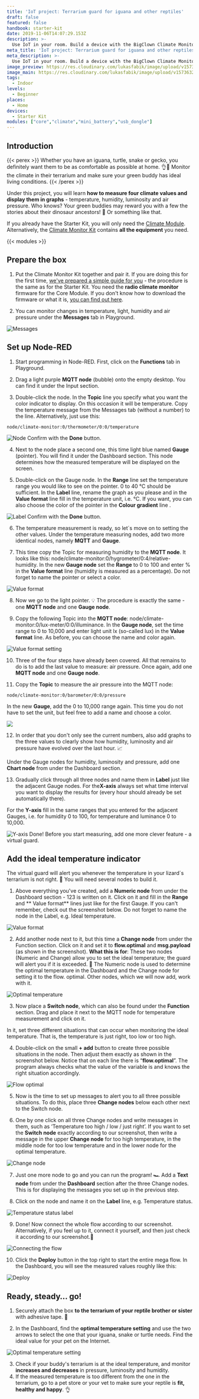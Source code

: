 ```yaml
---
title: 'IoT project: Terrarium guard for iguana and other reptiles'
draft: false
featured: false
handbook: starter-kit
date: 2019-11-06T14:07:29.153Z
description: >-
  Use IoT in your room. Build a device with the BigClown Climate Monitor to show you whether the climate in your green buddy´s terrarium is just right.
meta_title: 'IoT project: Terrarium guard for iguana and other reptiles'
meta_description: >-
  Use IoT in your room. Build a device with the BigClown Climate Monitor to show you whether the climate in your green buddy´s terrarium is just right.
image_preview: https://res.cloudinary.com/lukasfabik/image/upload/v1573632812/projects/Hlidej-prostredi-v-terarku-pro-sveho-leguana/1148307889691628.MOu57c2tmKxDlZFXOp8i_height640.png
image_main: https://res.cloudinary.com/lukasfabik/image/upload/v1573632812/projects/Hlidej-prostredi-v-terarku-pro-sveho-leguana/1148307889691628.MOu57c2tmKxDlZFXOp8i_height640.png
tags:
  - Indoor
levels:
  - Beginner
places:
  - Home
devices:
  - Starter Kit
modules: ["core","climate","mini_battery","usb_dongle"]
---
```


## Introduction

{{< perex >}}
Whether you have an iguana, turtle, snake or gecko, you definitely want them to be as comfortable as possible at home. 👌🦎 Monitor the climate in their terrarium and make sure your green buddy has ideal living conditions.
{{< /perex >}}

Under this project, you will learn **how to measure four climate values and display them in graphs** \- temperature, humidity, luminosity and air pressure. Who knows? Your green buddies may reward you with a few the stories about their dinosaur ancestors! 🦖 Or something like that.

If you already have the Starter Kit, you will only need the [Climate Module](https://shop.hardwario.com/climate-module/). Alternatively, the [Climate Monitor Kit](https://shop.hardwario.com/climate-monitor-kit/) contains **all the equipment** you need.

{{< modules >}}

## Prepare the box

1. Put the Climate Monitor Kit together and pair it. If you are doing this for the first time, [we've prepared a simple guide for you](/handbook/) - the procedure is the same as for the Starter Kit. You need the **radio climate monitor** firmware for the Core Module. If you don't know how to download the firmware or what it is, [you can find out here](/academy/how-to-flash-firmware/).

2. You can monitor changes in temperature, light, humidity and air pressure under the **Messages** tab in Playground.

![Messages](https://res.cloudinary.com/lukasfabik/image/upload/v1573049733/projects/Hlidej-prostredi-v-terarku-pro-sveho-leguana/image4.png)

## Set up Node-RED

1. Start programming in Node-RED. First, click on the **Functions** tab in Playground.

2. Drag a light purple **MQTT node** (bubble) onto the empty desktop. You can find it under the Input section.

3. Double-click the node. In the **Topic** line you specify what you want the color indicator to display. On this occasion it will be temperature. Copy the temperature message from the Messages tab (without a number) to the line. Alternatively, just use this:

```
node/climate-monitor:0/thermometer/0:0/temperature
```

![Node](https://res.cloudinary.com/lukasfabik/image/upload/v1573049733/projects/Hlidej-prostredi-v-terarku-pro-sveho-leguana/image6.png)
Confirm with the **Done** button.

4. Next to the node place a second one, this time light blue named **Gauge** (pointer). You will find it under the Dashboard section. This node determines how the measured temperature will be displayed on the screen.

5. Double-click on the Gauge node. In the **Range** line set the temperature range you would like to see on the pointer. 0 to 40 °C should be sufficient.
In the **Label** line, rename the graph as you please and in the **Value format** line fill in the temperature unit, i.e. °C. If you want, you can also choose the color of the pointer in the **Colour gradient** line .

![Label](https://res.cloudinary.com/lukasfabik/image/upload/v1573049734/projects/Hlidej-prostredi-v-terarku-pro-sveho-leguana/image8.png)
Confirm with the **Done** button.

6. The temperature measurement is ready, so let´s move on to setting the other values. Under the temperature measuring nodes, add two more identical nodes, namely **MQTT** and **Gauge**.

7. This time copy the Topic for measuring humidity to the **MQTT node**. It looks like this: node/climate-monitor:0/hygrometer/0:4/relative-humidity.
In the new **Gauge node** set the **Range** to 0 to 100 and enter % in the **Value format** line (humidity is measured as a percentage). Do not forget to name the pointer or select a color.

![Value format](https://res.cloudinary.com/lukasfabik/image/upload/v1573049734/projects/Hlidej-prostredi-v-terarku-pro-sveho-leguana/image7.png)

8. Now we go to the light pointer. 💡 The procedure is exactly the same - one **MQTT node** and one **Gauge node**.

9. Copy the following Topic into the **MQTT node**: node/climate-monitor:0/lux-meter/0:0/illuminance. In the **Gauge node**, set the time range to 0 to 10,000 and enter light unit lx (so-called lux) in the **Value format** line. As before, you can choose the name and color again.

![Value format setting](https://res.cloudinary.com/lukasfabik/image/upload/v1573049734/projects/Hlidej-prostredi-v-terarku-pro-sveho-leguana/image14.png)

10. Three of the four steps have already been covered. All that remains to do is to add the last value to measure: air pressure. Once again, add one **MQTT node** and one **Gauge node**.

11. Copy the **Topic** to measure the air pressure into the MQTT node:

```
node/climate-monitor:0/barometer/0:0/pressure
```
In the new **Gauge**, add the 0 to 10,000 range again. This time you do not have to set the unit, but feel free to add a name and choose a color.

![](https://res.cloudinary.com/lukasfabik/image/upload/v1573049734/projects/Hlidej-prostredi-v-terarku-pro-sveho-leguana/image9.png)

12. In order that you don't only see the current numbers, also add graphs to the three values to clearly show how humidity, luminosity and air pressure have evolved over the last hour. 📈

Under the Gauge nodes for humidity, luminosity and pressure, add one **Chart node** from under the Dashboard section.

13. Gradually click through all three nodes and name them in **Label** just like the adjacent Gauge nodes. For the**X-axis** always set what time interval you want to display the results for (every hour should already be set automatically there).

For the **Y-axis** fill in the same ranges that you entered for the adjacent Gauges, i.e. for humidity 0 to 100, for temperature and luminance 0 to 10,000.

![Y-axis](https://res.cloudinary.com/lukasfabik/image/upload/v1573049733/projects/Hlidej-prostredi-v-terarku-pro-sveho-leguana/image5.png)
Done! Before you start measuring, add one more clever feature - a virtual guard.

## Add the ideal temperature indicator

The virtual guard will alert you whenever the temperature in your lizard´s terrarium is not right. 🐍 You will need several nodes to build it.

1. Above everything you've created, add a **Numeric node** from under the Dashboard section - 123 is written on it.
Click on it and fill in the **Range** and ** Value format** lines just like for the first Gauge. If you can't remember, check out the screenshot below. Do not forget to name the node in the Label, e.g. Ideal temperature.

![Value format](https://res.cloudinary.com/lukasfabik/image/upload/v1573049734/projects/Hlidej-prostredi-v-terarku-pro-sveho-leguana/image13.png)

2. Add another node next to it, but this time a **Change node** from under the Function section.
Click on it and set it to **flow.optimal** and **msg.payload** (as shown in the screenshot).
**What this is for**: These two nodes (Numeric and Change) allow you to set the ideal temperature; the guard will alert you if it is exceeded. 👮 The Numeric node is used to determine the optimal temperature in the Dashboard and the Change node for setting it to the flow. optimal. Other nodes, which we will now add, work with it.

![Optimal temperature](https://res.cloudinary.com/lukasfabik/image/upload/v1573049734/projects/Hlidej-prostredi-v-terarku-pro-sveho-leguana/image12.png)

3. Now place a **Switch node**, which can also be found under the **Function** section. Drag and place it next to the MQTT node for temperature measurement and click on it.

In it, set three different situations that can occur when monitoring the ideal temperature. That is, the temperature is just right, too low or too high.

4. Double-click on the small **\+ add** button to create three possible situations in the node. Then adjust them exactly as shown in the screenshot below. Notice that on each line there is “**flow.optimal**”. The program always checks what the value of the variable is and knows the right situation accordingly.

![Flow optimal](https://res.cloudinary.com/lukasfabik/image/upload/v1573049734/projects/Hlidej-prostredi-v-terarku-pro-sveho-leguana/image10.png)

5. Now is the time to set up messages to alert you to all three possible situations. To do this, place three **Change nodes** below each other next to the Switch node.

6. One by one click on all three Change nodes and write messages in them, such as ‘Temperature too high / low / just right’.
If you want to set the **Switch node** exactly according to our screenshot, then write a message in the upper **Change node** for too high temperature, in the middle node for too low temperature and in the lower node for the optimal temperature.

![Change node](https://res.cloudinary.com/lukasfabik/image/upload/v1573049734/projects/Hlidej-prostredi-v-terarku-pro-sveho-leguana/image11.png)

7. Just one more node to go and you can run the program! 🏎️ Add a **Text node** from under the **Dashboard** section after the three Change nodes. This is for displaying the messages you set up in the previous step.

8. Click on the node and name it on the **Label** line, e.g. Temperature status.

![Temperature status label](https://res.cloudinary.com/lukasfabik/image/upload/v1573049733/projects/Hlidej-prostredi-v-terarku-pro-sveho-leguana/image1.png)

9. Done! Now connect the whole flow according to our screenshot. Alternatively, if you feel up to it, connect it yourself, and then just check it according to our screenshot.💪

![Connecting the flow](https://res.cloudinary.com/lukasfabik/image/upload/v1573049733/projects/Hlidej-prostredi-v-terarku-pro-sveho-leguana/image2.png)

10. Click the **Deploy** button in the top right to start the entire mega flow. In the Dashboard, you will see the measured values roughly like this:

![Deploy](https://res.cloudinary.com/lukasfabik/image/upload/v1573049733/projects/Hlidej-prostredi-v-terarku-pro-sveho-leguana/image3.png)

## Ready, steady… go!

1. Securely attach the box **to the terrarium of your reptile brother or sister** with adhesive tape. 🏡

2. In the Dashboard, find the **optimal temperature setting** and use the two arrows to select the one that your iguana, snake or turtle needs. Find the ideal value for your pet on the Internet.

![Optimal temperature setting](https://res.cloudinary.com/lukasfabik/image/upload/v1573049734/projects/Hlidej-prostredi-v-terarku-pro-sveho-leguana/image15.png)

3. Check if your buddy's terrarium is at the ideal temperature, and monitor **increases and decreases** in pressure, luminosity and humidity.
4. If the measured temperature is too different from the one in the terrarium, go to a pet store or your vet to make sure your reptile is **fit, healthy and happy**. 👌
